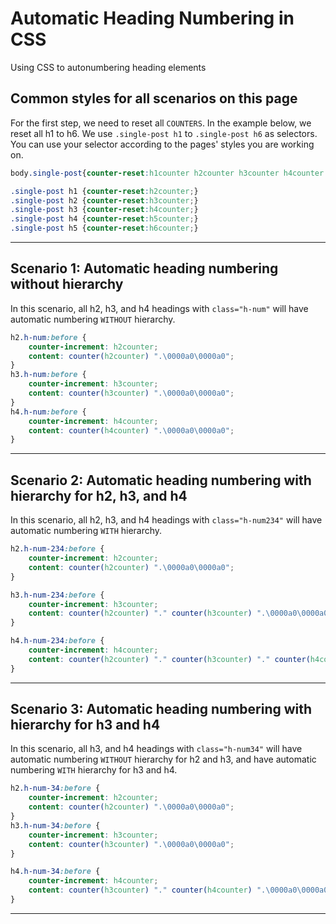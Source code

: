 # Automatic Heading Numbering in CSS
Using CSS to autonumbering heading elements


## Common styles for all scenarios on this page
For the first step, we need to reset all `COUNTERS`. In the example below, we reset all h1 to h6. We use `.single-post h1` to `.single-post h6` as selectors. You can use your selector according to the pages' styles you are working on.

```css
body.single-post{counter-reset:h1counter h2counter h3counter h4counter h5counter h6counter;}

.single-post h1 {counter-reset:h2counter;}
.single-post h2 {counter-reset:h3counter;}
.single-post h3 {counter-reset:h4counter;}
.single-post h4 {counter-reset:h5counter;}
.single-post h5 {counter-reset:h6counter;}
```

***

## Scenario 1: Automatic heading numbering without hierarchy
In this scenario, all h2, h3, and h4 headings with `class="h-num"` will have automatic numbering `WITHOUT` hierarchy.

```css
h2.h-num:before {
    counter-increment: h2counter;
    content: counter(h2counter) ".\0000a0\0000a0";
}
h3.h-num:before {
    counter-increment: h3counter;
    content: counter(h3counter) ".\0000a0\0000a0";
}
h4.h-num:before {
    counter-increment: h4counter;
    content: counter(h4counter) ".\0000a0\0000a0";
}
```

***

## Scenario 2: Automatic heading numbering with hierarchy for h2, h3, and h4
In this scenario, all h2, h3, and h4 headings with `class="h-num234"` will have automatic numbering `WITH` hierarchy.


```css
h2.h-num-234:before {
    counter-increment: h2counter;
    content: counter(h2counter) ".\0000a0\0000a0";
}

h3.h-num-234:before {
    counter-increment: h3counter;
    content: counter(h2counter) "." counter(h3counter) ".\0000a0\0000a0";
}

h4.h-num-234:before {
    counter-increment: h4counter;
    content: counter(h2counter) "." counter(h3counter) "." counter(h4counter) ".\0000a0\0000a0";
}
```

***

## Scenario 3: Automatic heading numbering with hierarchy for h3 and h4
In this scenario, all h3, and h4 headings with `class="h-num34"` will have automatic numbering `WITHOUT` hierarchy for h2 and h3, and have automatic numbering `WITH` hierarchy for h3 and h4.


```css
h2.h-num-34:before {
    counter-increment: h2counter;
    content: counter(h2counter) ".\0000a0\0000a0";
}
h3.h-num-34:before {
    counter-increment: h3counter;
    content: counter(h3counter) ".\0000a0\0000a0";
}

h4.h-num-34:before {
    counter-increment: h4counter;
    content: counter(h3counter) "." counter(h4counter) ".\0000a0\0000a0";
}
```

***
